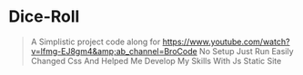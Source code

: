 # Dice-Roll
> A Simplistic project code along for https://www.youtube.com/watch?v=lfmg-EJ8gm4&amp;ab_channel=BroCode
> No Setup Just Run Easily
> Changed Css And Helped Me Develop My Skills With Js
> Static Site
